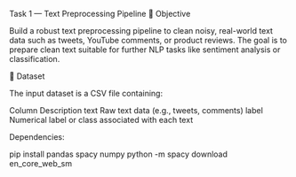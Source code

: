 Task 1 — Text Preprocessing Pipeline
🎯 Objective

Build a robust text preprocessing pipeline to clean noisy, real-world text data such as tweets, YouTube comments, or product reviews.
The goal is to prepare clean text suitable for further NLP tasks like sentiment analysis or classification.

📁 Dataset

The input dataset is a CSV file containing:

Column	Description
text	Raw text data (e.g., tweets, comments)
label	Numerical label or class associated with each text


Dependencies:

pip install pandas spacy numpy
python -m spacy download en_core_web_sm
